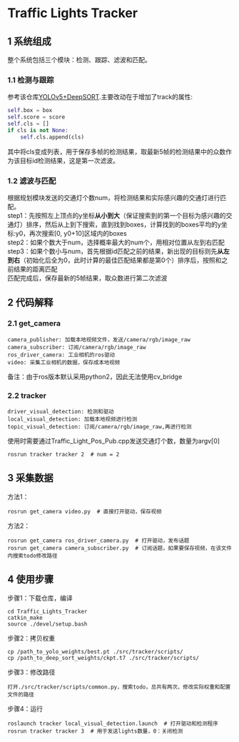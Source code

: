# Traffic Lights Tracker
## 1 系统组成
整个系统包括三个模块：检测、跟踪、滤波和匹配。
### 1.1 检测与跟踪
参考该仓库[YOLOv5+DeepSORT](https://github.com/mikel-brostrom/Yolov5_DeepSort_Pytorch).主要改动在于增加了track的属性:
```python
self.box = box
self.score = score
self.cls = []
if cls is not None:
    self.cls.append(cls)
```
其中将cls变成列表，用于保存多帧的检测结果，取最新5帧的检测结果中的众数作为该目标id检测结果，这是第一次滤波。
### 1.2 滤波与匹配
根据规划模块发送的交通灯个数num，将检测结果和实际感兴趣的交通灯进行匹配。  
step1：先按照左上顶点的y坐标**从小到大**（保证搜索到的第一个目标为感兴趣的交通灯）排序，然后从上到下搜索，直到找到boxes，计算找到的boxes平均的y坐标:y0，再次搜索[0, y0+10]区域内的boxes  
step2：如果个数大于num，选择概率最大的num个，用相对位置从左到右匹配  
step3：如果个数小与num，首先根据id匹配之前的结果，新出现的目标则先**从左到右**（初始化后全为0，此时计算的最佳匹配结果都是第0个）排序后，按照和之前结果的距离匹配  
匹配完成后，保存最新的5帧结果，取众数进行第二次滤波
## 2 代码解释
### 2.1 get_camera
```shell
camera_publisher: 加载本地视频文件，发送/camera/rgb/image_raw
camera_subscriber: 订阅/camera/rgb/image_raw
ros_driver_camera: 工业相机的ros驱动
video: 采集工业相机的数据，保存成本地视频
```
备注：由于ros版本默认采用python2，因此无法使用cv_bridge
### 2.2 tracker
```shell
driver_visual_detection: 检测和驱动
local_visual_detection: 加载本地视频进行检测
topic_visual_detection: 订阅/camera/rgb/image_raw,再进行检测
```
使用时需要通过Traffic_Light_Pos_Pub.cpp发送交通灯个数，数量为argv[0]
```shell
rosrun tracker tracker 2  # num = 2
```  
## 3 采集数据
方法1：
```shell
rosrun get_camera video.py  # 直接打开驱动，保存视频
```
方法2：
```shell
rosrun get_camera ros_driver_camera.py  # 打开驱动，发布话题
rosrun get_camera camera_subscriber.py  # 订阅话题，如果要保存视频，在该文件内搜索todo修改路径
```
## 4 使用步骤
步骤1：下载仓库，编译
```shell
cd Traffic_Lights_Tracker
catkin_make
source ./devel/setup.bash
```
步骤2：拷贝权重
```shell
cp /path_to_yolo_weights/best.pt ./src/tracker/scripts/
cp /path_to_deep_sort_weights/ckpt.t7 ./src/tracker/scripts/
```
步骤3：修改路径
```shell
打开./src/tracker/scripts/common.py，搜索todo，总共有两次，修改实际权重和配置文件的路径
```
步骤4：运行
```shell
roslaunch tracker local_visual_detection.launch  # 打开驱动和检测程序
rosrun tracker tracker 3  # 用于发送lights数量，0：关闭检测
```